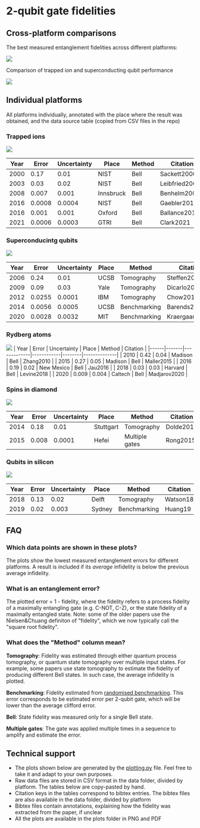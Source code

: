 # 2-qubit gate fidelities

## Cross-platform comparisons
The best measured entanglement fidelities across different platforms:

![](plots/combined.png)

Comparison of trapped ion and superconducting qubit performance

![](plots/ions_vs_supercond.png)

## Individual platforms

All platforms individually, annotated with the place where the result was obtained, and the data source table (copied from CSV files in the repo)

### Trapped ions

![](plots/ions.png)

| Year | Error  | Uncertainty | Place     | Method | Citation       | 
|------|--------|-------------|-----------|--------|----------------| 
| 2000 | 0.17   | 0.01        | NIST      | Bell   | Sackett2000    | 
| 2003 | 0.03   | 0.02        | NIST      | Bell   | Leibfried2003b | 
| 2008 | 0.007  | 0.001       | Innsbruck | Bell   | Benhelm2008    | 
| 2016 | 0.0008 | 0.0004      | NIST      | Bell   | Gaebler2016    | 
| 2016 | 0.001  | 0.001       | Oxford    | Bell   | Ballance2016   |
| 2021 | 0.0006 | 0.0003      | GTRI      | Bell   | Clark2021      |

### Superconducintg qubits
![](plots/superconducting.png)

| Year | Error  | Uncertainty | Place | Method       | Citation       | 
|------|--------|-------------|-------|--------------|----------------| 
| 2006 | 0.24   | 0.01        | UCSB  | Tomography   | Steffen2006    | 
| 2009 | 0.09   | 0.03        | Yale  | Tomography   | Dicarlo2009    | 
| 2012 | 0.0255 | 0.0001      | IBM   | Tomography   | Chow2012       | 
| 2014 | 0.0056 | 0.0005      | UCSB  | Benchmarking | Barends2014    | 
| 2020 | 0.0028 | 0.0032      | MIT   | Benchmarking | Kraergaard2020 | 


### Rydberg atoms
![](plots/rydbergs.png)
| Year | Error | Uncertainty | Place      | Method | Citation     | 
|------|-------|-------------|------------|--------|--------------| 
| 2010 | 0.42  | 0.04        | Madison    | Bell   | Zhang2010    | 
| 2015 | 0.27  | 0.05        | Madison    | Bell   | Maller2015   | 
| 2016 | 0.19  | 0.02        | New Mexico | Bell   | Jau2016      | 
| 2018 | 0.03  | 0.03        | Harvard    | Bell   | Levine2018   | 
| 2020 | 0.009 | 0.004       | Caltech    | Bell   | Madjarov2020 | 

### Spins in diamond

![](plots/diamond.png)

| Year | Error | Uncertainty | Place     | Method         | Citation  | 
|------|-------|-------------|-----------|----------------|-----------| 
| 2014 | 0.18  | 0.01        | Stuttgart | Tomography     | Dolde2014 | 
| 2015 | 0.008 | 0.0001      | Hefei     | Multiple gates | Rong2015  | 



### Qubits in silicon

![](plots/silicon.png)

| Year | Error | Uncertainty | Place  | Method       | Citation | 
|------|-------|-------------|--------|--------------|----------| 
| 2018 | 0.13  | 0.02        | Delft  | Tomography   | Watson18 | 
| 2019 | 0.02  | 0.003       | Sydney | Benchmarking | Huang19  | 


## FAQ
### Which data points are shown in these plots?

The plots show the lowest measured entanglement errors for different platforms. A result is included if its *average* infidelity is below the previous average infidelity.

### What is an entanglement error?

The plotted error = 1 - fidelity, where the fidelity refers to a process fidelity of a maximally entangling gate (e.g. C-NOT, C-Z), or the state fidelity of a maximally entangled state. Note: some of the older papers use the Nielsen&Chuang definiton of "fidelity", which we now typically call the "square root fidelity". 

### What does the "Method" column mean?
**Tomography**: Fidelity was estimated through either quantum process tomography, or quantum state tomography over multiple input states. For example, some papers use state tomography to estimate the fidelity of producing different Bell states. In such case, the average infidelity is plotted.

**Benchmarking**: Fidelity estimated from [randomised benchmarking](https://qiskit.org/textbook/ch-quantum-hardware/randomized-benchmarking.html). This error corresponds to be estimated error per 2-qubit gate, which will be lower than the average clifford error.

**Bell**: State fidelity was measured only for a single Bell state. 

**Multiple gates**: The gate was applied multiple times in a sequence to amplify and estimate the error.

## Technical support
- The plots shown below are generated by the [plotting.py](plotting.py) file. Feel free to take it and adapt to your own purposes.
- Raw data files are stored in CSV format in the data folder, divided by platform. The tables below are copy-pasted by hand.
- Citation keys in the tables correspond to bibtex entries. The bibtex files are also available in the data folder, divided by platform
- Bibtex files contain annotations, explaining how the fidelity was extracted from the paper, if unclear
- All the plots are available in the plots folder in PNG and PDF

